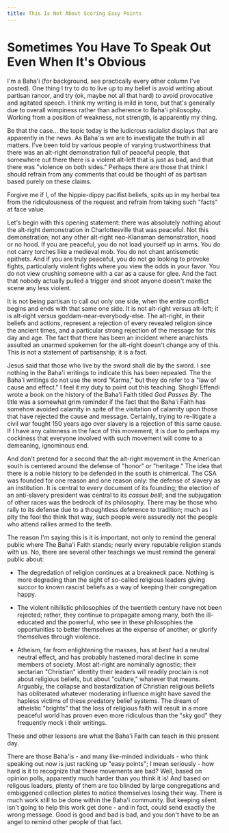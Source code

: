 ```yaml
---
title: This Is Not About Scoring Easy Points
---
```


# Sometimes You Have To Speak Out Even When It's Obvious

I'm a Baha'i (for background, see practically every other column I've
posted). One thing I try to do to live up to my belief is avoid
writing about partisan rancor, and try (ok, maybe not all that hard)
to avoid provocative and agitated speech. I think my writing is mild
in tone, but that's generally due to overall wimpiness rather than
adherence to Baha'i philosophy. Working from a position of weakness,
not strength, is apparently my thing.

Be that the case... the topic today is the ludicrous racialist displays
that are apparently in the news. As Baha'is we are to investigate the
truth in all matters. I've been told by various people of varying
trustworthiness that there was an alt-right demonstration full of
peaceful people, that somewhere out there there is a violent alt-left
that is just as bad, and that there was "violence on both sides."
Perhaps there are those that think I should refrain from any comments
that could be thought of as partisan based purely on these claims.

Forgive me if I, of the hippie-dippy pacifist beliefs, spits up in my
herbal tea from the ridiculousness of the request and refrain from
taking such "facts" at face value.

Let's begin with this opening statement: there was absolutely nothing
about the alt-right demonstration in Charlottesville that was
peaceful. Not this demonstration; not any other alt-right neo-Klansman
demonstration, hood or no hood. If you are peaceful, you do not load
yourself up in arms. You do not carry torches like a medieval mob. You
do not chant antisemetic epithets. And if you are truly peaceful, you
do not go looking to provoke fights, particularly violent fights where
you view the odds in your favor. You do not view crushing someone with
a car as a cause for glee. And the fact that nobody actually pulled a
trigger and shoot anyone doesn't make the scene any less violent.

It is not being partisan to call out only one side, when the entire
conflict begins and ends with that same one side. It is not alt-right
versus alt-left; it is alt-right versus
goddam-near-everybody-else. The alt-right, in their beliefs and
actions, represent a rejection of every revealed religion since the
ancient times, and a particular strong rejection of the message for
this day and age. The fact that there has been an incident where
anarchists assulted an unarmed spokemen for the alt-right doesn't
change any of this. This is not a statement of partisanship; it is a
fact.

Jesus said that those who live by the sword shall die by the sword. I
see nothing in the Baha'i writings to indicate this has been
repealed. The the Baha'i writings do not use the word "Karma," but
they do refer to a "law of cause and effect." I feel it my duty to
point out this teaching. Shoghi Effendi wrote a book on the history of
the Baha'i Faith titled _God Passes By_. The title was a somewhat grim
reminder if the fact that the Baha'i Faith has somehow avoided
calamity in spite of the visitation of calamity upon those that have
rejected the cause and message. Certainly, trying to re-litigate a
civil war fought 150 years ago over slavery is a rejection of this
same cause. If I have any calmness in the face of this movement, it is
due to perhaps my cockiness that everyone involved with such movement
will come to a demeaning, ignominous end.

And don't pretend for a second that the alt-right movement in the
American south is centered around the defense of "honor" or "heritage." The
idea that there is a noble history to be defended in the south is
chimerical. The CSA was founded for one reason and one reason only:
the defense of slavery as an institution. It is central to every
document of its founding; the election of an anti-slavery president
was central to its _cassus belli_; and the subjugation of other races
was the bedrock of its philosophy. There may be those who rally to its
defense due to a thoughtless deference to tradition; much as I pity
the fool tho think that way, such people were assuredly not the people
who attend rallies armed to the teeth.

The reason I'm saying this is it is important, not only to remind the general
public where The Baha'i Faith stands; nearly every reputable
religion stands with us. No, there are several other teachings we must
remind the general public about:

* The degredation of religion continues at a breakneck pace. Nothing
  is more degrading than the sight of so-called religious leaders
  giving succor to known rascist beliefs as a way of keeping their
  congregation happy.

* The violent nihilistic philosophies of the twentieth century have
  not been rejected; rather, they continue to propagate among many,
  both the ill-educated and the powerful, who see in these
  philosophies the opportunities to better themselves at the expense
  of another, or glorify themselves through violence.

* Atheism, far from enlightening the masses, has at _best_ had a
  neutral neutral effect, and has probably hastened moral decline in
  some members of society. Most alt-right are nominally agnostic;
  their sectarian "Christian" identity their leaders will readily
  proclain is not about religious beliefs, but about "culture,"
  whatever that means. Arguably, the collapse and bastardization of
  Christian religious beliefs has obliterated whatever moderating
  influence might have saved the hapless victims of these predatory
  belief systems. The dream of atheistic "brights" that the loss of
  religious faith will result in a more peaceful world has proven even more
  ridiculous than the "sky god" they frequently mock i their writings.

These and other lessons are what the Baha'i Faith can teach in this
present day.

There are those Baha'is - and many like-minded individuals - who think
speaking out now is just racking up "easy points"; I mean seriously -
how hard is it to recognize that these movements are bad? Well, based
on opinion polls, apparently much harder than you think it is! And
based on religous leaders, plenty of them are too blinded by large
congregations and embiggened collection plates to notice themselves
losing their way. There is much work still to be done within the
Baha'i community. But keeping silent isn't going to help this work get
done - and in fact, could send exactly the wrong message. Good is good
and bad is bad, and you don't have to be an angel to remind other
people of that fact.
